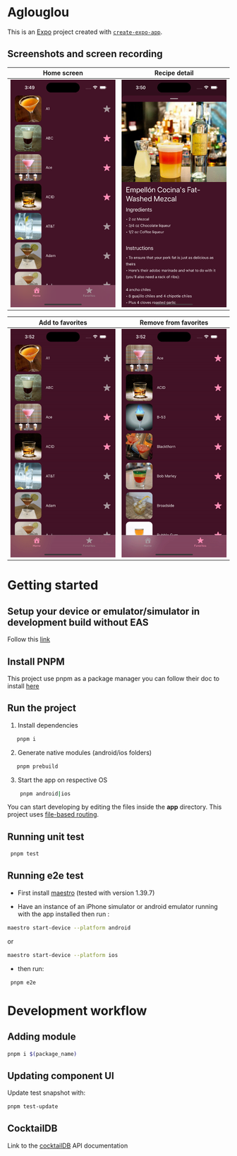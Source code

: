 # Aglouglou

This is an [Expo](https://expo.dev) project created with [`create-expo-app`](https://www.npmjs.com/package/create-expo-app).

## Screenshots and screen recording

| Home screen                                                  | Recipe detail                              |
| ------------------------------------------------------------ | ------------------------------------------ |
| ![Home screen with list of cocktail](./docs/Home_screen.png) | ![Recipe detail](./docs/Detail_screen.png) |

| Add to favorites                                     | Remove from favorites                                      |
| ---------------------------------------------------- | ---------------------------------------------------------- |
| ![Add to favorites gif](./docs/Add_to_favorites.gif) | ![Remove from favorites](./docs/Remove_from_favorites.gif) |

# Getting started

## Setup your device or emulator/simulator in development build without EAS

Follow this [link](https://docs.expo.dev/get-started/set-up-your-environment/?mode=development-build&buildEnv=local)

## Install PNPM

This project use pnpm as a package manager you can follow their doc to install [here](https://pnpm.io/installation)

## Run the project

1. Install dependencies

```bash
   pnpm i
```

2. Generate native modules (android/ios folders)

```bash
   pnpm prebuild
```

3. Start the app on respective OS

```bash
    pnpm android|ios
```

You can start developing by editing the files inside the **app** directory. This project uses [file-based routing](https://docs.expo.dev/router/introduction).

## Running unit test

```bash
 pnpm test
```

## Running e2e test

- First install [maestro](https://maestro.mobile.dev/getting-started/installing-maestro) (tested with version 1.39.7)

- Have an instance of an iPhone simulator or android emulator running with the app installed then run :

```bash
maestro start-device --platform android
```

or

```bash
maestro start-device --platform ios
```

- then run:

```bash
 pnpm e2e
```

# Development workflow

## Adding module

```bash
pnpm i $(package_name)
```

## Updating component UI

Update test snapshot with:

```bash
pnpm test-update
```

## CocktailDB

Link to the [cocktailDB](https://www.thecocktaildb.com/api.php) API documentation
